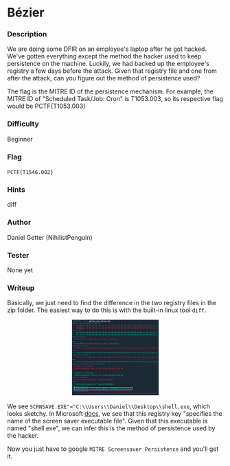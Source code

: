 # Bézier

### Description
We are doing some DFIR on an employee's laptop after he got hacked. We've gotten everything except the method the hacker used to keep persistence on the machine. Luckily, we had backed up the employee's registry a few days before the attack. Given that registry file and one from after the attack, can you figure out the method of persistence used? 

The flag is the MITRE ID of the persistence mechanism. For example, the MITRE ID of "Scheduled Task/Job: Cron" is T1053.003, so its respective flag would be PCTF{T1053.003}

### Difficulty
Beginner

### Flag
`PCTF{T1546.002}`

### Hints
diff

### Author
Daniel Getter (NihilistPenguin)

### Tester
None yet

### Writeup

Basically, we just need to find the difference in the two registry files in the zip folder. The easiest way to do this is with the built-in linux tool `diff`.  

<p align="center"><img src="https://github.com/MasonCompetitiveCyber/PatriotCTF2022-Public/raw/main/writeup-images/screensaver.png" width=40%  height=40%></p>

We see `SCRNSAVE.EXE"="C:\\Users\\Daniel\\Desktop\\shell.exe`, which looks sketchy. In Microsoft [docs](https://docs.microsoft.com/en-us/windows/win32/devnotes/scrnsave-exe), we see that this registry key "specifies the name of the screen saver executable file". Given that this executable is named "shell.exe", we can infer this is the method of persistence used by the hacker.

Now you just have to google `MITRE Screensaver Persistence` and you'll get it.